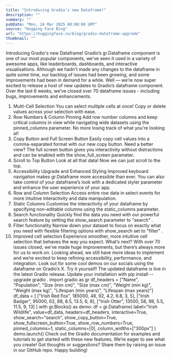 ```yaml
---
title: "Introducing Gradio's new Dataframe!"
description: ""
summary: ""
pubDate: "Mon, 24 Mar 2025 00:00:00 GMT"
source: "Hugging Face Blog"
url: "https://huggingface.co/blog/gradio-dataframe-upgrade"
thumbnail: ""
---
```


Introducing Gradio's new Dataframe!
Gradio’s
gr.Dataframe
component is one of our most popular components, we've seen it used in a variety of awesome apps, like leaderboards, dashboards, and interactive visualisations. Although we hadn't made any changes to the dataframe in quite some time, our backlog of issues had been growing, and some improvements had been in demand for a while.
Well — we’re now super excited to release a host of new updates to Gradio’s dataframe component. Over the last 6 weeks, we’ve closed over 70 dataframe issues - including bugs, improvements and enhancements.
1. Multi-Cell Selection
You can select multiple cells at once! Copy or delete values across your selection with ease.
2. Row Numbers & Column Pinning
Add row number columns and keep critical columns in view while navigating wide datasets using the pinned_columns
parameter. No more losing track of what you're looking at!
3. Copy Button and Full Screen Button
Easily copy cell values into a comma-separated format with our new copy button. Need a better view? The full screen button gives you interactivity without distractions and can be enabled with the show_full_screen
parameter.
4. Scroll to Top Button
Look at all that data! Now we can just scroll to the top.
5. Accessibility Upgrade and Enhanced Styling
Improved keyboard navigation makes gr.Dataframe more accessible than ever. You can also take control of your dataframe’s look with a dedicated styler parameter and enhance the user experience of your app.
6. Row and Column Selection
Access entire row data in select events for more intuitive interactivity and data manipulation.
7. Static Columns
Customise the interactivity of your dataframe by specifying non-editable columns using the static_columns
parameter.
8. Search functionality
Quickly find the data you need with our powerful search feature by setting the show_search
parameter to "search"
.
9. Filter functionality
Narrow down your dataset to focus on exactly what you need with flexible filtering options with show_search
set to "filter"
.
10. Improved cell selection
Experience smoother, more intuitive cell selection that behaves the way you expect.
What’s next?
With over 70 issues closed, we’ve made huge improvements, but there’s always more for us to work on. Looking ahead, we still have more ideas to implement and we’re excited to keep refining accessibility, performance, and integration. Look out for some cool demos on our socials using the dataframe on Gradio’s X.
Try it yourself!
The updated dataframe is live in the latest Gradio release. Update your installation with pip install --upgrade gradio
.
import gradio as gr
df_headers = ["Name", "Population", "Size (min cm)", "Size (max cm)", "Weight (min kg)", "Weight (max kg)", "Lifespan (min years)", "Lifespan (max years)"]
df_data = [
["Irish Red Fox", 185000, 48, 92, 4.2, 6.8, 3, 5],
["Irish Badger", 95000, 62, 88, 8.5, 13.5, 6, 8],
["Irish Otter", 13500, 58, 98, 5.5, 11.5, 9, 13]
]
with gr.Blocks() as demo:
df = gr.Dataframe(
label="Irish Wildlife",
value=df_data,
headers=df_headers,
interactive=True,
show_search="search",
show_copy_button=True,
show_fullscreen_button=True,
show_row_numbers=True,
pinned_columns=1,
static_columns=[0],
column_widths=["300px"]
)
demo.launch()
Check out the Gradio documentation for examples and tutorials to get started with these new features. We’re eager to see what you create! Got thoughts or suggestions? Share them by raising an issue in our GitHub repo.
Happy building!